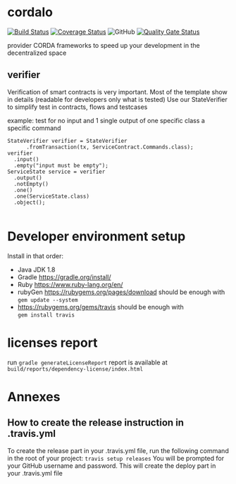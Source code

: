 # cordalo
[![Build Status](https://api.travis-ci.org/cordalo-ch/cordalo.svg?branch=master)](https://travis-ci.org/cordalo-ch/cordalo)
[![Coverage Status](https://coveralls.io/repos/github/cordalo-ch/cordalo/badge.svg)](https://coveralls.io/github/cordalo-ch/cordalo)
![GitHub](https://img.shields.io/github/license/cordalo-ch/cordalo?label=Licence)
[![Quality Gate Status](https://sonarcloud.io/api/project_badges/measure?project=cordalo-ch_cordalo&metric=alert_status)](https://sonarcloud.io/dashboard?id=cordalo-ch_cordalo)

provider CORDA frameworks to speed up your development in the decentralized space


## verifier
Verification of smart contracts is very important. Most of the template show in details (readable for developers only what is tested)
Use our StateVerifier to simplify test in contracts, flows and testcases

example: test for no input and 1 single output of one specific class a specific command
```
StateVerifier verifier = StateVerifier
      .fromTransaction(tx, ServiceContract.Commands.class);
verifier
  .input()
  .empty("input must be empty");
ServiceState service = verifier
  .output()
  .notEmpty()
  .one()
  .one(ServiceState.class)
  .object();
      
`````

# Developer environment setup

Install in that order:
* Java JDK 1.8
* Gradle https://gradle.org/install/
* Ruby https://www.ruby-lang.org/en/
* rubyGen https://rubygems.org/pages/download should be enough with  
    ```gem update --system```
* https://rubygems.org/gems/travis should be enough with  
    ```gem install travis```

# licenses report

run `gradle generateLicenseReport`
report is available at `build/reports/dependency-license/index.html`

# Annexes
## How to create the release instruction in .travis.yml
To create the release part in your .travis.yml file, run the following command in the root of your project:
  ```travis setup releases```
You will be prompted for your GitHub username and password. This will create the deploy part in your .travis.yml file